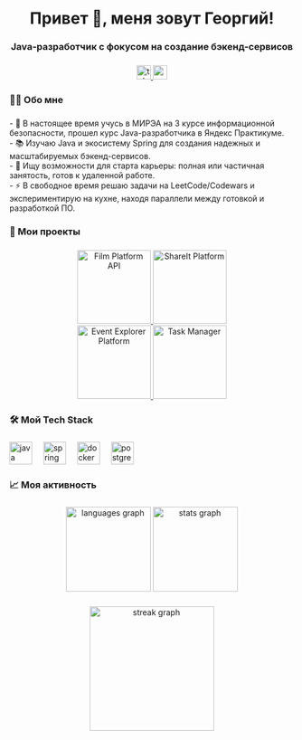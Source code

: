 <h1 align="center">Привет 👋, меня зовут Георгий!</h1>
<h3 align="center">Java-разработчик с фокусом на создание бэкенд-сервисов</h3>

###

<div align="center">
  <a href="https://t.me/gshelgaas" target="_blank">
    <img src="https://img.shields.io/static/v1?message=Telegram&logo=telegram&label=&color=2CA5E0&logoColor=white&labelColor=&style=for-the-badge" height="25" alt="telegram logo"  />
  </a>
  <a href="mailto:shelgaas00@mail.ru" target="_blank">
    <img src="https://img.shields.io/static/v1?message=Mail.ru&logo=mail.ru&label=&color=005FF9&logoColor=white&labelColor=&style=for-the-badge" height="25" alt="mailru logo"  />
  </a>
</div>

###


<h3 align="left">👨‍💻 Обо мне</h3>

###

<p align="left">
- 🔭 В настоящее время учусь в МИРЭА на 3 курсе информационной безопасности, прошел курс Java-разработчика в Яндекс Практикуме.<br>
- 📚 Изучаю Java и экосистему Spring для создания надежных и масштабируемых бэкенд-сервисов.<br>
- 💼 Ищу возможности для старта карьеры: полная или частичная занятость, готов к удаленной работе.<br>
- ⚡ В свободное время решаю задачи на LeetCode/Codewars и экспериментирую на кухне, находя параллели между готовкой и разработкой ПО.
</p>


###

<h3 align="left">🚀 Мои проекты</h3>

###

<div align="center">
  <!-- Film Platform API -->
  <a href="https://github.com/ucheniks/film-platform-api">
    <img src="https://github-readme-stats.vercel.app/api/pin/?username=ucheniks&repo=film-platform-api&theme=dracula&show_owner=true&cache_seconds=3600" height="130" alt="Film Platform API" />
  </a>
  
  <!-- ShareIt Platform -->
  <a href="https://github.com/ucheniks/shareit-platform">
    <img src="https://github-readme-stats.vercel.app/api/pin/?username=ucheniks&repo=shareit-platform&theme=dracula&show_owner=true&cache_seconds=3600" height="130" alt="ShareIt Platform" />
  </a>
</div>

<div align="center">
  <!-- Event Explorer Platform -->
  <a href="https://github.com/ucheniks/event-explorer-platform">
    <img src="https://github-readme-stats.vercel.app/api/pin/?username=ucheniks&repo=event-explorer-platform&theme=dracula&show_owner=true&cache_seconds=3600" height="130" alt="Event Explorer Platform" />
  </a>
  
  <!-- Task Manager -->
  <a href="https://github.com/ucheniks/task-manager">
    <img src="https://github-readme-stats.vercel.app/api/pin/?username=ucheniks&repo=task-manager&theme=dracula&show_owner=true&cache_seconds=3600" height="130" alt="Task Manager" />
  </a>
</div>

###

<h3 align="left">🛠 Мой Tech Stack</h3>

###

<div align="left">
  <img src="https://cdn.jsdelivr.net/gh/devicons/devicon/icons/java/java-original.svg" height="40" alt="java logo"  />
  <img width="12" />
  <img src="https://cdn.jsdelivr.net/gh/devicons/devicon/icons/spring/spring-original.svg" height="40" alt="spring logo"  />
  <img width="12" />
  <img src="https://cdn.jsdelivr.net/gh/devicons/devicon/icons/docker/docker-original.svg" height="40" alt="docker logo"  />
  <img width="12" />
  <img src="https://cdn.jsdelivr.net/gh/devicons/devicon/icons/postgresql/postgresql-original.svg" height="40" alt="postgresql logo"  />
</div>

###

<h3 align="left">📈 Моя активность</h3>

###

<div align="center">
  <img src="https://github-readme-stats.vercel.app/api/top-langs?username=ucheniks&locale=ru&hide_title=false&layout=compact&card_width=320&langs_count=6&theme=dracula&hide_border=false&order=2" height="150" alt="languages graph" />
  <img src="https://github-readme-stats.vercel.app/api?username=ucheniks&hide_title=false&hide_rank=false&show_icons=true&include_all_commits=true&count_private=true&disable_animations=false&theme=dracula&locale=ru&hide_border=false&order=1" height="150" alt="stats graph" />
</div>

###

<div align="center">
  <img src="https://streak-stats.demolab.com?user=ucheniks&locale=ru&mode=daily&theme=dark&hide_border=false&border_radius=5&order=3" height="220" alt="streak graph"  />
</div>




